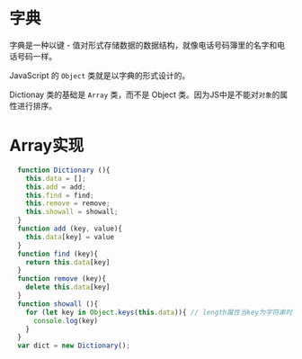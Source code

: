 # 字典
字典是一种以键 - 值对形式存储数据的数据结构，就像电话号码簿里的名字和电话号码一样。

JavaScript 的 `Object` 类就是以字典的形式设计的。

Dictionay 类的基础是 `Array` 类，而不是 Object 类。因为JS中是不能对`对象`的属性进行排序。
# Array实现
```javascript
  function Dictionary (){
    this.data = [];
    this.add = add;
    this.find = find;
    this.remove = remove;
    this.showall = showall;
  }
  function add (key, value){
    this.data[key] = value
  }
  function find (key){
    return this.data[key]
  }
  function remove (key){
    delete this.data[key]
  }
  function showall (){
    for (let key in Object.keys(this.data)){ // length属性当key为字符串时不管用
      console.log(key)
    }
  }
  var dict = new Dictionary();
```